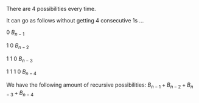 There are 4 possibilities every time.

It can go as follows without getting 4 consecutive 1s $...$

0 $B_{n-1}$

1 0 $B_{n-2}$

1 1 0 $B_{n-3}$

1 1 1 0 $B_{n-4}$

We have the following amount of recursive possibilities: $B_{n-1}+B_{n-2}+B_{n-3}+B_{n-4}$
